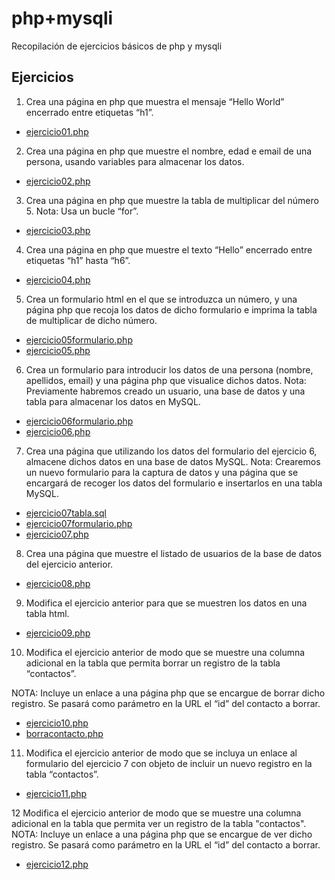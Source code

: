 # php+mysqli
Recopilación de ejercicios básicos de php y mysqli

## Ejercicios
1. Crea una página en php que muestra el mensaje “Hello World” encerrado entre etiquetas “h1”.

- [ejercicio01.php](ejercicio01.php)

2. Crea una página en php que muestre el nombre, edad e email de una persona, usando variables para almacenar los datos.

- [ejercicio02.php](ejercicio02.php)

3. Crea una página en php que muestre la tabla de multiplicar 
del número 5. Nota: Usa un bucle “for”.

- [ejercicio03.php](ejercicio03.php)

4. Crea una página en php que muestre el texto “Hello” encerrado entre etiquetas “h1” hasta “h6”.

- [ejercicio04.php](ejercicio04.php)

5. Crea un formulario html en el que se introduzca un número, y una página php que recoja los datos de dicho formulario e imprima la tabla de multiplicar de dicho número.

- [ejercicio05formulario.php](ejercicio05formulario.php)
- [ejercicio05.php](ejercicio05.php)

6. Crea un formulario para introducir los datos de una persona (nombre, apellidos, email) y una página php que visualice dichos datos.
Nota: Previamente habremos creado un usuario, una base de datos y una tabla para almacenar los datos en MySQL.

- [ejercicio06formulario.php](ejercicio06formulario.php)
- [ejercicio06.php](ejercicio06.php)

7. Crea una página que utilizando los datos del formulario del ejercicio 6, almacene dichos datos en una base de datos MySQL.
Nota: Crearemos un nuevo formulario para la captura de datos y una página que se encargará de recoger los datos del formulario e insertarlos en una tabla MySQL.

- [ejercicio07tabla.sql](ejercicio07tabla.sql)
- [ejercicio07formulario.php](ejercicio07formulario.php)
- [ejercicio07.php](ejercicio07.php)

8. Crea una página que muestre el listado de usuarios de la base de datos del ejercicio anterior.

- [ejercicio08.php](ejercicio08.php)

9. Modifica el ejercicio anterior para que se muestren los datos en una tabla html.

- [ejercicio09.php](ejercicio09.php)

10. Modifica el ejercicio anterior de modo que se muestre una columna adicional en la tabla que permita borrar un registro de la tabla “contactos”.

NOTA: Incluye un enlace a una página php que se encargue de borrar dicho registro. Se pasará como parámetro en la URL el “id” del contacto a borrar.

- [ejercicio10.php](ejercicio10.php)
- [borracontacto.php](borracontacto.php)

11. Modifica el ejercicio anterior de modo que se incluya un enlace al formulario del ejercicio 7 con objeto de incluir un nuevo registro en la tabla “contactos”.

- [ejercicio11.php](ejercicio11.php)

12 Modifica el ejercicio anterior de modo que se muestre una columna adicional en la tabla que permita ver un registro de la tabla "contactos".
NOTA: Incluye un enlace a una página php que se encargue de ver dicho registro. Se pasará como parámetro en la URL el “id” del contacto a borrar.

- [ejercicio12.php](ejercicio12.php)
